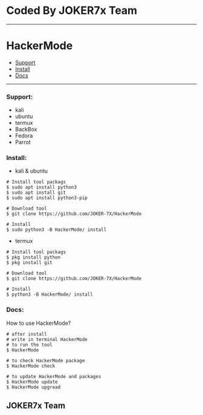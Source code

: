 # Coded By JOKER7x Team

___

# HackerMode
- [Support](#support)
- [Install](#install)
- [Docs](#docs)
___

<div id="support"></div>

### Support:
- kali
- ubuntu
- termux
- BackBox
- Fedora
- Parrot

<div id="install"></div>

### Install:
- kali & ubuntu
```shell
# Install tool packags
$ sudo apt install python3
$ sudo apt install git
$ sudo apt install python3-pip

# Download tool
$ git clone https://github.com/JOKER-7X/HackerMode

# Install
$ sudo python3 -B HackerMode/ install
```
- termux
```shell
# Install tool packags
$ pkg install python
$ pkg install git

# Download tool
$ git clone https://github.com/JOKER-7X/HackerMode

# Install
$ python3 -B HackerMode/ install
```
<div id="docs"></div>

### Docs:
How to use HackerMode?
```shell
# after install
# write in terminal HackerMode
# to run the tool
$ HackerMode

# to check HackerMode package
$ HackerMode check

# to update HackerMode and packages
$ HackerMode update
$ HackerMode upgread
```

## JOKER7x Team
